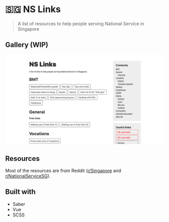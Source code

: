 # 🇸🇬 NS Links
> A list of resources to help people serving National Service in Singapore 

## Gallery (WIP)
![desktop view](./readme-images/desktop-view.png)

## Resources
Most of the resources are from Reddit ([r/Singapore](https://www.reddit.com/r/singapore) and [r/NationalServiceSG](https://reddit.com/r/nationalservicesg)).

## Built with
- Saber
- Vue
- SCSS
